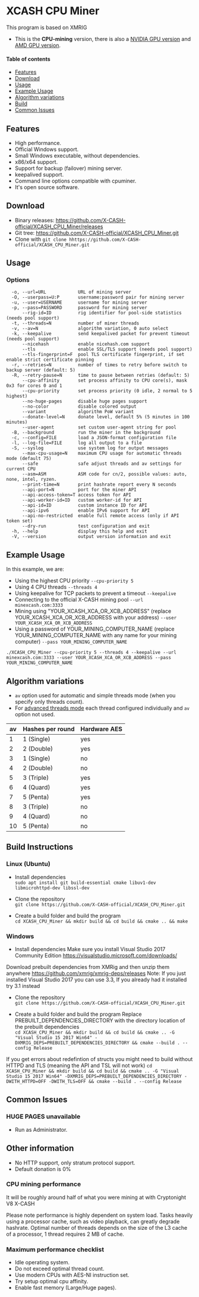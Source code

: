 # XCASH CPU Miner

This program is based on XMRIG
* This is the **CPU-mining** version, there is also a [NVIDIA GPU version](https://github.com/X-CASH-official/XCASH_Nvidia_Miner) and [AMD GPU version](https://github.com/X-CASH-official/XCASH_AMD_Miner).

#### Table of contents
* [Features](#features)
* [Download](#download)
* [Usage](#usage)
* [Example Usage](#example-usage)
* [Algorithm variations](#algorithm-variations)
* [Build](#build-instructions)
* [Common Issues](#common-issues)

## Features
* High performance.
* Official Windows support.
* Small Windows executable, without dependencies.
* x86/x64 support.
* Support for backup (failover) mining server.
* keepalived support.
* Command line options compatible with cpuminer.
* It's open source software.

## Download
* Binary releases: https://github.com/X-CASH-official/XCASH_CPU_Miner/releases
* Git tree: https://github.com/X-CASH-official/XCASH_CPU_Miner.git
* Clone with `git clone hhttps://github.com/X-CASH-official/XCASH_CPU_Miner.git`

## Usage

### Options
```
  -o, --url=URL            URL of mining server
  -O, --userpass=U:P       username:password pair for mining server
  -u, --user=USERNAME      username for mining server
  -p, --pass=PASSWORD      password for mining server
      --rig-id=ID          rig identifier for pool-side statistics (needs pool support)
  -t, --threads=N          number of miner threads
  -v, --av=N               algorithm variation, 0 auto select
  -k, --keepalive          send keepalived packet for prevent timeout (needs pool support)
      --nicehash           enable nicehash.com support
      --tls                enable SSL/TLS support (needs pool support)
      --tls-fingerprint=F  pool TLS certificate fingerprint, if set enable strict certificate pinning
  -r, --retries=N          number of times to retry before switch to backup server (default: 5)
  -R, --retry-pause=N      time to pause between retries (default: 5)
      --cpu-affinity       set process affinity to CPU core(s), mask 0x3 for cores 0 and 1
      --cpu-priority       set process priority (0 idle, 2 normal to 5 highest)
      --no-huge-pages      disable huge pages support
      --no-color           disable colored output
      --variant            algorithm PoW variant
      --donate-level=N     donate level, default 5% (5 minutes in 100 minutes)
      --user-agent         set custom user-agent string for pool
  -B, --background         run the miner in the background
  -c, --config=FILE        load a JSON-format configuration file
  -l, --log-file=FILE      log all output to a file
  -S, --syslog             use system log for output messages
      --max-cpu-usage=N    maximum CPU usage for automatic threads mode (default 75)
      --safe               safe adjust threads and av settings for current CPU
      --asm=ASM            ASM code for cn/2, possible values: auto, none, intel, ryzen.
      --print-time=N       print hashrate report every N seconds
      --api-port=N         port for the miner API
      --api-access-token=T access token for API
      --api-worker-id=ID   custom worker-id for API
      --api-id=ID          custom instance ID for API
      --api-ipv6           enable IPv6 support for API
      --api-no-restricted  enable full remote access (only if API token set)
      --dry-run            test configuration and exit
  -h, --help               display this help and exit
  -V, --version            output version information and exit
```

## Example Usage
In this example, we are:
* Using the highest CPU priority `--cpu-priority 5`
* Using 4 CPU threads `--threads 4`
* Using keepalive for TCP packets to prevent a timeout `--keepalive`
* Connecting to the official X-CASH mining pool `--url minexcash.com:3333`
* Mining using "YOUR_XCASH_XCA_OR_XCB_ADDRESS" (replace YOUR_XCASH_XCA_OR_XCB_ADDRESS with your address) `--user YOUR_XCASH_XCA_OR_XCB_ADDRESS`
* Using a password of YOUR_MINING_COMPUTER_NAME (replace YOUR_MINING_COMPUTER_NAME with any name for your mining computer) `--pass YOUR_MINING_COMPUTER_NAME`  

`./XCASH_CPU_Miner --cpu-priority 5 --threads 4 --keepalive --url minexcash.com:3333 --user YOUR_XCASH_XCA_OR_XCB_ADDRESS --pass YOUR_MINING_COMPUTER_NAME`  

## Algorithm variations

- `av` option used for automatic and simple threads mode (when you specify only threads count).
- For [advanced threads mode](https://github.com/xmrig/xmrig/issues/563) each thread configured individually and `av` option not used.

| av | Hashes per round | Hardware AES |
|----|------------------|--------------|
| 1  | 1 (Single)       | yes          |
| 2  | 2 (Double)       | yes          |
| 3  | 1 (Single)       | no           |
| 4  | 2 (Double)       | no           |
| 5  | 3 (Triple)       | yes          |
| 6  | 4 (Quard)        | yes          |
| 7  | 5 (Penta)        | yes          |
| 8  | 3 (Triple)       | no           |
| 9  | 4 (Quard)        | no           |
| 10 | 5 (Penta)        | no           |

## Build Instructions

### Linux (Ubuntu)
* Install dependencies  
`sudo apt install git build-essential cmake libuv1-dev libmicrohttpd-dev libssl-dev`

* Clone the repository  
`git clone https://github.com/X-CASH-official/XCASH_CPU_Miner.git`

* Create a build folder and build the program  
`cd XCASH_CPU_Miner && mkdir build && cd build && cmake .. && make`

### Windows
* Install dependencies
Make sure you install Visual Studio 2017 Community Edition
https://visualstudio.microsoft.com/downloads/

Download prebuilt dependencies from XMRig and then unzip them anywhere
https://github.com/xmrig/xmrig-deps/releases
Note: If you just installed Visual Studio 2017 you can use 3.3, If you already had it installed try 3.1 instead

* Clone the repository   
`git clone https://github.com/X-CASH-official/XCASH_CPU_Miner.git`

* Create a build folder and build the program
Replace PREBUILT_DEPENDENCIES_DIRECTORY with the directory location of the prebuilt dependencies  
`cd XCASH_CPU_Miner && mkdir build && cd build && cmake .. -G "Visual Studio 15 2017 Win64" -DXMRIG_DEPS=PREBUILT_DEPENDENCIES_DIRECTORY && cmake --build . --config Release`

If you get errors about redefintion of structs you might need to build without HTTPD and TLS (meaning the API and TSL will not work) 
`cd XCASH_CPU_Miner && mkdir build && cd build && cmake .. -G "Visual Studio 15 2017 Win64" -DXMRIG_DEPS=PREBUILT_DEPENDENCIES_DIRECTORY -DWITH_HTTPD=OFF -DWITH_TLS=OFF && cmake --build . --config Release`

## Common Issues
### HUGE PAGES unavailable
* Run as Administrator.

## Other information
* No HTTP support, only stratum protocol support.
* Default donation is 0%


### CPU mining performance
It will be roughly around half of what you were mining at with Cryptonight V8 X-CASH

Please note performance is highly dependent on system load. Tasks heavily using a processor cache, such as video playback, can greatly degrade hashrate. Optimal number of threads depends on the size of the L3 cache of a processor, 1 thread requires 2 MB of cache.

### Maximum performance checklist
* Idle operating system.
* Do not exceed optimal thread count.
* Use modern CPUs with AES-NI instruction set.
* Try setup optimal cpu affinity.
* Enable fast memory (Large/Huge pages).
